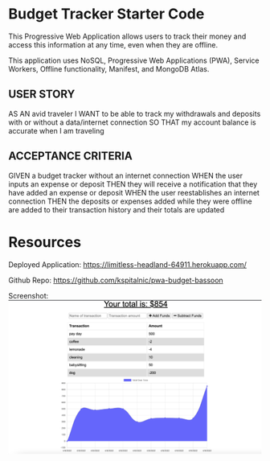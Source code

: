 # Budget Tracker Starter Code

This Progressive Web Application allows users to track their money and access this information at any time, even when they are offline. 

This application uses NoSQL, Progressive Web Applications (PWA), Service Workers, Offline functionality, Manifest, and MongoDB Atlas.


## USER STORY
AS AN avid traveler
I WANT to be able to track my withdrawals and deposits with or without a data/internet connection
SO THAT my account balance is accurate when I am traveling 

## ACCEPTANCE CRITERIA 
GIVEN a budget tracker without an internet connection
WHEN the user inputs an expense or deposit
THEN they will receive a notification that they have added an expense or deposit
WHEN the user reestablishes an internet connection
THEN the deposits or expenses added while they were offline are added to their transaction history and their totals are updated



# Resources
Deployed Application: https://limitless-headland-64911.herokuapp.com/

Github Repo: https://github.com/kspitalnic/pwa-budget-bassoon
<br/>

Screenshot: <img src='screenshot.png'>




